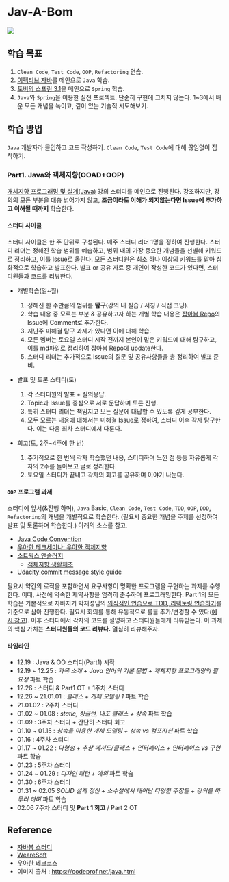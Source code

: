 # Jav-A-Bom

![](https://media.vlpt.us/images/harang/post/4933a739-0597-4b93-89f6-17d8987e38c4/%EC%9E%A1%EC%95%84%EB%B4%84%20%EC%8D%B8%EB%84%A4%EC%9D%BC.png)

## 학습 목표
1. `Clean Code`, `Test Code`, `OOP`, `Refactoring` 연습.
2. [이펙티브 자바](https://g.co/kgs/ja3V4R)를 메인으로 `Java` 학습.
3. [토비의 스프링 3.1](http://www.yes24.com/Product/Goods/7516911)을 메인으로 `Spring` 학습.
4. `Java`와 `Spring`을 이용한 실전 프로젝트. 단순히 구현에 그치지 않는다. 1~3에서 배운 모든 개념을 녹이고, 깊이 있는 기술적 시도해보기.


## 학습 방법
`Java` 개발자라 몰입하고 코드 작성하기. `Clean Code`, `Test Code`에 대해 끊임없이 집착하기.

### Part1. Java와 객체지향(OOAD+OOP)

[개체지향 프로그래밍 및 설계(Java)](https://www.udemy.com/course/object-oriented-programming-and-design-by-pocu/) 강의 스터디를 메인으로 진행된다. 강조하지만, 강의의 모든 부분을 대충 넘어가지 않고, **조금이라도 이해가 되지않는다면 Issue에 추가하고 이해될 때까지** 학습한다.


#### 스터디 사이클
스터디 사이클은 한 주 단위로 구성된다. 매주 스터디 리더 1명을 정하여 진행한다. 스터디 리더는 정해진 학습 범위를 예습하고, 범위 내의 가장 중요한 개념들을 선별해 키워드로 정리하고, 이를 Issue로 올린다. 모든 스터디원은 최소 하나 이상의 키워드를 맡아 심화적으로 학습하고 발표한다. 발표 or 공유 자료 중 개인이 작성한 코드가 있다면, 스터디원들과 코드를 리뷰한다.

* 개별학습(일~월)
  1. 정해진 한 주만큼의 범위를 **탐구**(강의 내 실습 / 서칭 / 직접 코딩).
  2. 학습 내용 중 모르는 부분 & 공유하고자 하는 개별 학습 내용은 [잡아봄 Repo](https://github.com/staycozyboy/Jav-A-Bom)의 Issue에 Comment로 추가한다.
  3. 지난주 미해결 탐구 과제가 있다면 이에 대해 학습.
  4. 모든 멤버는 토요일 스터디 시작 전까지 본인이 맡은 키워드에 대해 탐구하고, 이를 md파일로 정리하여 잡아봄 Repo에 update한다.
  5. 스터디 리더는 추가적으로 Issue의 질문 및 공유사항들을 총 정리하여 발표 준비.

* 발표 및 토론 스터디(토)
  1. 각 스터디원의 발표 + 질의응답.
  2. Topic과 Issue를 중심으로 서로 문답하며 토론 진행.
  3. 특히 스터디 리더는 책임지고 모든 질문에 대답할 수 있도록 깊게 공부한다.
  4. 모두 모르는 내용에 대해서는 미해결 Issue로 정하여, 스터디 이후 각자 탐구한다. 이는 다음 회차 스터디에서 다룬다.
  
* 회고(토, 2주~4주에 한 번)
  1. 주기적으로 한 번씩 각자 학습했던 내용, 스터디하며 느낀 점 등등 자유롭게 각자의 2주를 돌아보고 글로 정리한다.
  2. 토요일 스터디가 끝내고 각자의 회고를 공유하며 이야기 나눈다.

#### `OOP` 프로그램 과제
스터디에 앞서(&진행 하며), `Java` Basic, `Clean Code`, `Test Code`, `TDD`, `OOP`, `DDD`, `Refactoring`의 개념을 개별적으로 학습한다. (필요시 중요한 개념을 주제를 선정하여 발표 및 토론하며 학습한다.) 아래의 소스를 참고.

* [Java Code Convention](https://google.github.io/styleguide/javaguide.html)
* [우아한 테크세미나: 우아한 객체지향](https://www.youtube.com/watch?v=dJ5C4qRqAgA&t=1637s)
* [소트웍스 앤솔러지](http://www.yes24.com/Product/Goods/3290339)
  * [객체지향 생활체조](https://developerfarm.wordpress.com/2012/02/03/object_calisthenics_summary/)
* [Udacity commit message style guide](https://udacity.github.io/git-styleguide/)

필요시 약간의 로직을 포함하면서 요구사항이 명확한 프로그램을 구현하는 과제를 수행한다. 이때, 사전에 약속한 제약사항을 엄격히 준수하며 프로그래밍한다. Part 1의 모든 학습은 기본적으로 자바지기 박재성님의 [의식적인 연습으로 TDD, 리팩토링 연습하기](https://www.youtube.com/watch?v=cVxqrGHxutU)를 기준으로 삼아 진행한다. 필요시 회의를 통해 유동적으로 룰을 추가/변경할 수 있다([예시 참고](https://github.com/kimhodol/java-racingcar)). 이후 스터디에서 각자의 코드를 설명하고 스터디원들에게 리뷰받는다. 이 과제의 핵심 가치는 **스터디원들의 코드 리뷰다.** 열심히 리뷰해주자.

#### 타임라인
* 12.19 : Java & OO 스터디(Part1) 시작
* 12.19 ~ 12.25 : *과목 소개 + Java 언어의 기본 문법 + 개체지향 프로그래밍의 필요성* 파트 학습
* 12.26 : 스터디 & Part1 OT + 1주차 스터디
* 12.26 ~ 21.01.01 : *클래스 + 개체 모델링 1* 파트 학습
* 21.01.02 : 2주차 스터디
* 01.02 ~ 01.08 : *static, 싱글턴, 내포 클래스 + 상속* 파트 학습
* 01.09 : 3주차 스터디 + 간단히 스터디 회고
* 01.10 ~ 01.15 : *상속을 이용한 개체 모델링 + 상속 vs 컴포지션* 파트 학습
* 01.16 : 4주차 스터디
* 01.17 ~ 01.22 : *다형성 + 추상 메서드/클래스 + 인터페이스 + 인터페이스 vs 구현* 파트 학습
* 01.23 : 5주차 스터디
* 01.24 ~ 01.29 : *디자인 패턴 + 예외* 파트 학습
* 01.30 : 6주차 스터디
* 01.31 ~ 02.05 *SOLID 설계 정신 + 소수설에서 태어난 다양한 주장들 + 강의를 마무리 하며* 파트 학습
* 02.06 7주차 스터디 및 **Part 1 회고** / Part 2 OT

## Reference
* [자바봄 스터디](https://javabom.tistory.com/)
* [WeareSoft](https://github.com/WeareSoft)
* [우아한 테크코스](https://woowacourse.github.io/)
* 이미지 출처 : https://codeprof.net/java.html
